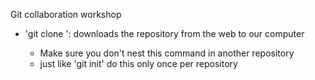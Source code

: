 Git collaboration workshop

- 'git clone <URL>': downloads the repository from the web to our computer
    - Make sure you don't nest this command in another repository
    - just like 'git init' do this only once per repository
